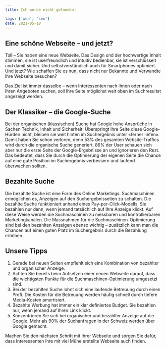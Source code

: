 ```yaml
---
title: Ich werde nicht gefunden!

tags: ['web', 'seo']
date: 2021-05-18
---
```


## Eine schöne Webseite – und jetzt?

Toll – Sie haben eine neue Webseite. Das Design und der hochwertige Inhalt stimmen, sie ist userfreundlich und intuitiv bedienbar, sie ist verschlüsselt und damit sicher. Und selbstverständlich auch für Smartphones optimiert. Und jetzt? Wie schaffen Sie es nun, dass nicht nur Bekannte und Verwandte Ihre Webseite besuchen?

Das Ziel ist immer dasselbe – wenn Interessenten nach Ihnen oder nach Ihren Angeboten suchen, soll Ihre Seite möglichst weit oben im Suchresultat angezeigt werden.

## Der Klassiker – die Google-Suche

Bei der organischen (klassischen) Suche hat Google hohe Ansprüche in Sachen Technik, Inhalt und Sicherheit. Überspringt Ihre Seite diese Google-Hürden nicht, bleiben sie weit hinten im Suchergebnis unter «ferner liefen». Damit haben Sie schon verloren, denn 53% des gesamten Website-Traffics wird durch die organische Suche generiert. 86% der User schauen sich aber nur die erste Seite der Google-Ergebnisse an und ignorieren den Rest. Das bedeutet, dass Sie durch die Optimierung der eigenen Seite die Chance auf eine gute Position im Suchergebnis verbessern und laufend überwachen sollten.

## Bezahlte Suche

Die bezahlte Suche ist eine Form des Online Marketings. Suchmaschinen ermöglichen es, Anzeigen auf den Suchergebnisseiten zu schalten. Die bezahlte Suche funktioniert anhand eines Pay-per-Click-Modells. Sie bezahlen nur dann, wenn jemand tatsächlich auf Ihre Anzeige klickt. Auf diese Weise werden die Suchmaschinen zu messbaren und kontrollierbaren Marketingkanälen.
Die Massnahmen für die Suchmaschinen-Optimierung sind bei den bezahlten Anzeigen ebenso wichtig – zusätzlich kann man die Chancen auf einen guten Platz im Suchergebnis durch die Bezahlung erhöhen.

## Unsere Tipps

1. Gerade bei neuen Seiten empfiehlt sich eine Kombination von bezahlter und organischer Anzeige.
2. Achten Sie bereits beim Aufsetzen einer neuen Webseite darauf, dass die wichtigsten Punkte für die Suchmaschinen-Optimierung umgesetzt sind.
3. Bei der bezahlten Suche lohnt sich eine laufende Betreuung durch einen Profi. Die Kosten für die Betreuung werden häufig schnell durch tiefere Media-Kosten amortisiert.
4. Bezahlte Werbung hat immer ein klar definiertes Budget. Sie bezahlen nur, wenn jemand auf Ihren Link klickt.
5. Konzentrieren Sie sich bei organischer und bezahlter Anzeige auf die Google. Mehr als 90% der Suchanfragen in der Schweiz werden über Google gemacht.

Machen Sie den nächsten Schritt mit Ihrer Webseite und sorgen Sie dafür, dass Interessenten Ihre mit viel Mühe erstellte Webseite auch finden.
